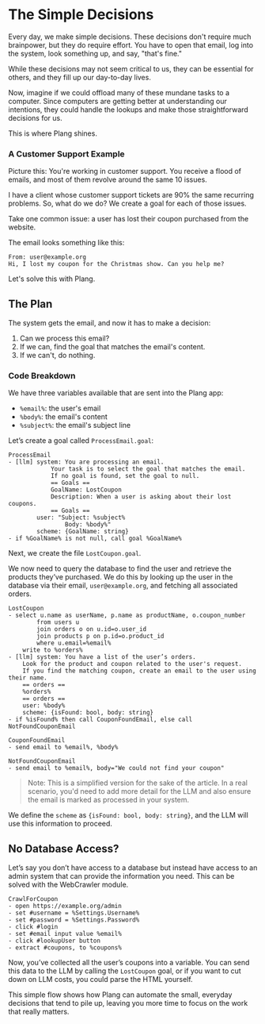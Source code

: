 # The Simple Decisions

Every day, we make simple decisions. These decisions don't require much brainpower, but they do require effort. You have to open that email, log into the system, look something up, and say, "that's fine."

While these decisions may not seem critical to us, they can be essential for others, and they fill up our day-to-day lives.

Now, imagine if we could offload many of these mundane tasks to a computer. Since computers are getting better at understanding our intentions, they could handle the lookups and make those straightforward decisions for us.

This is where Plang shines.

### A Customer Support Example

Picture this: You're working in customer support. You receive a flood of emails, and most of them revolve around the same 10 issues. 

I have a client whose customer support tickets are 90% the same recurring problems. So, what do we do? We create a goal for each of those issues.

Take one common issue: a user has lost their coupon purchased from the website. 

The email looks something like this:

```
From: user@example.org  
Hi, I lost my coupon for the Christmas show. Can you help me?
```

Let's solve this with Plang.

## The Plan

The system gets the email, and now it has to make a decision:

1. Can we process this email?
2. If we can, find the goal that matches the email's content.
3. If we can't, do nothing.

### Code Breakdown

We have three variables available that are sent into the Plang app:
- `%email%`: the user's email
- `%body%`: the email's content
- `%subject%`: the email's subject line

Let’s create a goal called `ProcessEmail.goal`:

```plang
ProcessEmail
- [llm] system: You are processing an email.
            Your task is to select the goal that matches the email. 
            If no goal is found, set the goal to null.
            == Goals ==
            GoalName: LostCoupon
            Description: When a user is asking about their lost coupons.
            == Goals ==
        user: "Subject: %subject%
                Body: %body%"
        scheme: {GoalName: string}
- if %GoalName% is not null, call goal %GoalName%
```

Next, we create the file `LostCoupon.goal`. 

We now need to query the database to find the user and retrieve the products they’ve purchased. We do this by looking up the user in the database via their email, `user@example.org`, and fetching all associated orders.

```plang
LostCoupon
- select u.name as userName, p.name as productName, o.coupon_number 
        from users u
        join orders o on u.id=o.user_id
        join products p on p.id=o.product_id
        where u.email=%email%
    write to %orders%
- [llm] system: You have a list of the user’s orders.
    Look for the product and coupon related to the user's request.
    If you find the matching coupon, create an email to the user using their name.
    == orders ==
    %orders%
    == orders ==
    user: %body%
    scheme: {isFound: bool, body: string}
- if %isFound% then call CouponFoundEmail, else call NotFoundCouponEmail

CouponFoundEmail
- send email to %email%, %body%

NotFoundCouponEmail
- send email to %email%, body="We could not find your coupon"
```

> Note: This is a simplified version for the sake of the article. In a real scenario, you'd need to add more detail for the LLM and also ensure the email is marked as processed in your system.

We define the `scheme` as `{isFound: bool, body: string}`, and the LLM will use this information to proceed.

## No Database Access?

Let’s say you don’t have access to a database but instead have access to an admin system that can provide the information you need. This can be solved with the WebCrawler module.

```plang
CrawlForCoupon
- open https://example.org/admin
- set #username = %Settings.Username%
- set #password = %Settings.Password%
- click #login
- set #email input value %email%
- click #lookupUser button
- extract #coupons, to %coupons%
```

Now, you’ve collected all the user’s coupons into a variable. You can send this data to the LLM by calling the `LostCoupon` goal, or if you want to cut down on LLM costs, you could parse the HTML yourself.

This simple flow shows how Plang can automate the small, everyday decisions that tend to pile up, leaving you more time to focus on the work that really matters.